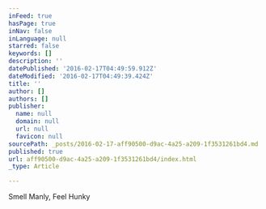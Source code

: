 ```yaml
---
inFeed: true
hasPage: true
inNav: false
inLanguage: null
starred: false
keywords: []
description: ''
datePublished: '2016-02-17T04:49:59.912Z'
dateModified: '2016-02-17T04:49:39.424Z'
title: ''
author: []
authors: []
publisher:
  name: null
  domain: null
  url: null
  favicon: null
sourcePath: _posts/2016-02-17-aff90500-d9ac-4a25-a209-1f3531261bd4.md
published: true
url: aff90500-d9ac-4a25-a209-1f3531261bd4/index.html
_type: Article

---
```

Smell Manly, Feel Hunky